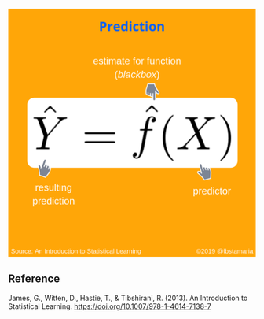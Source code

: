 ![png](/assets/images/ISLR/ISLR_02_02.png)

## Reference

James, G., Witten, D., Hastie, T., & Tibshirani, R. (2013). An Introduction to Statistical Learning. https://doi.org/10.1007/978-1-4614-7138-7
